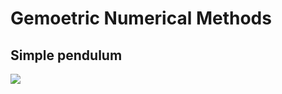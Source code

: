 # Gemoetric Numerical Methods

## Simple pendulum
![](Baisc_Implementations/Simple_Harmonic_Oscillator.png)

